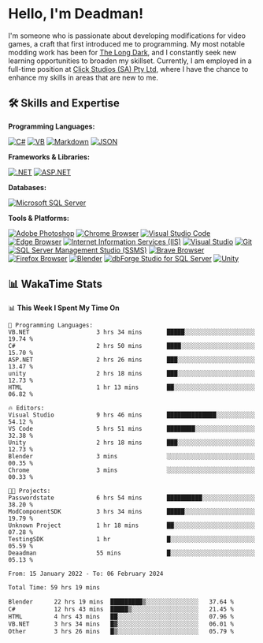 # Hello, I'm Deadman!

I'm someone who is passionate about developing modifications for video games, a craft that first introduced me to programming. My most notable modding work has been for [The Long Dark](https://www.thelongdark.com/), and I constantly seek new learning opportunities to broaden my skillset. Currently, I am employed in a full-time position at [Click Studios (SA) Pty Ltd](https://www.clickstudios.com.au/), where I have the chance to enhance my skills in areas that are new to me.

## 🛠 Skills and Expertise
**Programming Languages:** 

[![C#](https://img.shields.io/badge/c%23-%23239120.svg?style=for-the-badge&logo=csharp&logoColor=white)](https://docs.microsoft.com/en-us/dotnet/csharp/) [![VB](https://img.shields.io/badge/VB.NET-%239561CC.svg?style=for-the-badge&logo=visualbasic&logoColor=white)](https://docs.microsoft.com/en-us/dotnet/visual-basic/) [![Markdown](https://img.shields.io/badge/markdown-%23000000.svg?style=for-the-badge&logo=markdown&logoColor=white)](https://www.markdownguide.org/) [![JSON](https://img.shields.io/badge/JSON-%23000000.svg?style=for-the-badge&logo=json&logoColor=white)](https://www.json.org/json-en.html)

**Frameworks & Libraries:**

[![.NET](https://img.shields.io/badge/.NET-%23512BD4.svg?style=for-the-badge&logo=dotnet&logoColor=white)](https://dotnet.microsoft.com/) [![ASP.NET](https://img.shields.io/badge/ASP.NET-%23512BD4.svg?style=for-the-badge&logo=dotnet&logoColor=white)](https://dotnet.microsoft.com/apps/aspnet)

**Databases:**

[![Microsoft SQL Server](https://img.shields.io/badge/Microsoft%20SQL%20Server-CC2927?style=for-the-badge&logo=microsoft%20sql%20server&logoColor=white)](https://www.microsoft.com/en-us/sql-server)

**Tools & Platforms:**

[![Adobe Photoshop](https://img.shields.io/badge/adobe%20photoshop-%2331A8FF.svg?style=for-the-badge&logo=adobe-photoshop&logoColor=white)](https://www.adobe.com/products/photoshop.html) [![Chrome Browser](https://img.shields.io/badge/chrome%20browser-%234285F4.svg?style=for-the-badge&logo=google-chrome&logoColor=white)](https://www.google.com/chrome/) [![Visual Studio Code](https://img.shields.io/badge/visual%20studio%20code-%23007ACC.svg?style=for-the-badge&logo=visual-studio-code&logoColor=white)](https://code.visualstudio.com/) [![Edge Browser](https://img.shields.io/badge/edge%20browser-%230078D7.svg?style=for-the-badge&logo=microsoft-edge&logoColor=white)](https://www.microsoft.com/edge) [![Internet Information Services (IIS)](https://img.shields.io/badge/Internet%20Information%20Services-%23512BD4.svg?style=for-the-badge&logo=internet-information-services&logoColor=white)](https://www.iis.net/) [![Visual Studio](https://img.shields.io/badge/visual%20studio-%235C2D91.svg?style=for-the-badge&logo=visual-studio&logoColor=white)](https://visualstudio.microsoft.com/) [![Git](https://img.shields.io/badge/git-%23F05033.svg?style=for-the-badge&logo=git&logoColor=white)](https://git-scm.com/) [![SQL Server Management Studio (SSMS)](https://img.shields.io/badge/SQL%20Server%20Management%20Studio-%23E95420.svg?style=for-the-badge&logo=sql-server-management-studio&logoColor=white)](https://docs.microsoft.com/en-us/sql/ssms/sql-server-management-studio-ssms) [![Brave Browser](https://img.shields.io/badge/brave%20browser-%23FB542B.svg?style=for-the-badge&logo=brave&logoColor=white)](https://brave.com/) [![Firefox Browser](https://img.shields.io/badge/firefox%20browser-%23FF7139.svg?style=for-the-badge&logo=firefox-browser&logoColor=white)](https://www.mozilla.org/en-US/firefox/new/) [![Blender](https://img.shields.io/badge/blender-%23F5792A.svg?style=for-the-badge&logo=blender&logoColor=white)](https://www.blender.org/) [![dbForge Studio for SQL Server](https://img.shields.io/badge/dbForge%20Studio-%23F8981D.svg?style=for-the-badge&logo=dbforge-studio&logoColor=white)](https://www.devart.com/dbforge/sql/studio/) [![Unity](https://img.shields.io/badge/unity-%23000000.svg?style=for-the-badge&logo=unity&logoColor=white)](https://unity.com/) 
 
## 📊 WakaTime Stats
<!--START_SECTION:waka-->
📊 **This Week I Spent My Time On** 

```text
💬 Programming Languages: 
VB.NET                   3 hrs 34 mins       █████░░░░░░░░░░░░░░░░░░░░   19.74 % 
C#                       2 hrs 50 mins       ████░░░░░░░░░░░░░░░░░░░░░   15.70 % 
ASP.NET                  2 hrs 26 mins       ███░░░░░░░░░░░░░░░░░░░░░░   13.47 % 
unity                    2 hrs 18 mins       ███░░░░░░░░░░░░░░░░░░░░░░   12.73 % 
HTML                     1 hr 13 mins        ██░░░░░░░░░░░░░░░░░░░░░░░   06.82 % 

🔥 Editors: 
Visual Studio            9 hrs 46 mins       ██████████████░░░░░░░░░░░   54.12 % 
VS Code                  5 hrs 51 mins       ████████░░░░░░░░░░░░░░░░░   32.38 % 
Unity                    2 hrs 18 mins       ███░░░░░░░░░░░░░░░░░░░░░░   12.73 % 
Blender                  3 mins              ░░░░░░░░░░░░░░░░░░░░░░░░░   00.35 % 
Chrome                   3 mins              ░░░░░░░░░░░░░░░░░░░░░░░░░   00.33 % 

🐱‍💻 Projects: 
Passwordstate            6 hrs 54 mins       ██████████░░░░░░░░░░░░░░░   38.20 % 
ModComponentSDK          3 hrs 34 mins       █████░░░░░░░░░░░░░░░░░░░░   19.79 % 
Unknown Project          1 hr 18 mins        ██░░░░░░░░░░░░░░░░░░░░░░░   07.28 % 
TestingSDK               1 hr                █░░░░░░░░░░░░░░░░░░░░░░░░   05.59 % 
Deaadman                 55 mins             █░░░░░░░░░░░░░░░░░░░░░░░░   05.13 % 
```


<!--END_SECTION:waka-->

<!--START_SECTION:wakaaddon-->

```txt
From: 15 January 2022 - To: 06 February 2024

Total Time: 59 hrs 19 mins

Blender      22 hrs 19 mins  █████████▒░░░░░░░░░░░░░░░   37.64 %
C#           12 hrs 43 mins  █████▒░░░░░░░░░░░░░░░░░░░   21.45 %
HTML         4 hrs 43 mins   ██░░░░░░░░░░░░░░░░░░░░░░░   07.96 %
VB.NET       3 hrs 34 mins   █▓░░░░░░░░░░░░░░░░░░░░░░░   06.01 %
Other        3 hrs 26 mins   █▒░░░░░░░░░░░░░░░░░░░░░░░   05.79 %
```

<!--END_SECTION:wakaaddon-->

